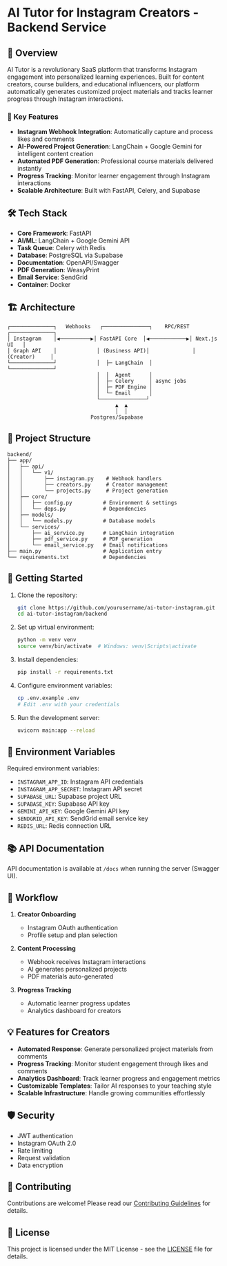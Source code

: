 # AI Tutor for Instagram Creators - Backend Service

## 🚀 Overview

AI Tutor is a revolutionary SaaS platform that transforms Instagram engagement into personalized learning experiences. Built for content creators, course builders, and educational influencers, our platform automatically generates customized project materials and tracks learner progress through Instagram interactions.

### 🎯 Key Features

- **Instagram Webhook Integration**: Automatically capture and process likes and comments
- **AI-Powered Project Generation**: LangChain + Google Gemini for intelligent content creation
- **Automated PDF Generation**: Professional course materials delivered instantly
- **Progress Tracking**: Monitor learner engagement through Instagram interactions
- **Scalable Architecture**: Built with FastAPI, Celery, and Supabase

## 🛠 Tech Stack

- **Core Framework**: FastAPI
- **AI/ML**: LangChain + Google Gemini API
- **Task Queue**: Celery with Redis
- **Database**: PostgreSQL via Supabase
- **Documentation**: OpenAPI/Swagger
- **PDF Generation**: WeasyPrint
- **Email Service**: SendGrid
- **Container**: Docker

## 🏗 Architecture

```
┌──────────────┐   Webhooks   ┌───────────────┐    RPC/REST   ┌──────────────┐
│ Instagram    │◀──────────▶│ FastAPI Core  │◀────────────▶│ Next.js UI   │
│ Graph API    │             │ (Business API)│              │ (Creator)     │
└──────────────┘             │  ├─ LangChain  │              └──────────────┘
                             │  │  Agent      │
                             │  ├─ Celery     │ async jobs
                             │  ├─ PDF Engine │
                             │  └─ Email      │
                             └───────────────┘
                                   ▲  ▲
                                   │  │
                           Postgres/Supabase
```

## 📁 Project Structure

```
backend/
├── app/
│   ├── api/
│   │   └── v1/
│   │       ├── instagram.py    # Webhook handlers
│   │       ├── creators.py     # Creator management
│   │       └── projects.py     # Project generation
│   ├── core/
│   │   ├── config.py          # Environment & settings
│   │   └── deps.py            # Dependencies
│   ├── models/
│   │   └── models.py          # Database models
│   └── services/
│       ├── ai_service.py      # LangChain integration
│       ├── pdf_service.py     # PDF generation
│       └── email_service.py   # Email notifications
├── main.py                    # Application entry
└── requirements.txt           # Dependencies
```

## 🚀 Getting Started

1. Clone the repository:
   ```bash
   git clone https://github.com/yourusername/ai-tutor-instagram.git
   cd ai-tutor-instagram/backend
   ```

2. Set up virtual environment:
   ```bash
   python -m venv venv
   source venv/bin/activate  # Windows: venv\Scripts\activate
   ```

3. Install dependencies:
   ```bash
   pip install -r requirements.txt
   ```

4. Configure environment variables:
   ```bash
   cp .env.example .env
   # Edit .env with your credentials
   ```

5. Run the development server:
   ```bash
   uvicorn main:app --reload
   ```

## 🔑 Environment Variables

Required environment variables:
- `INSTAGRAM_APP_ID`: Instagram API credentials
- `INSTAGRAM_APP_SECRET`: Instagram API secret
- `SUPABASE_URL`: Supabase project URL
- `SUPABASE_KEY`: Supabase API key
- `GEMINI_API_KEY`: Google Gemini API key
- `SENDGRID_API_KEY`: SendGrid email service key
- `REDIS_URL`: Redis connection URL

## 📚 API Documentation

API documentation is available at `/docs` when running the server (Swagger UI).

## 🔄 Workflow

1. **Creator Onboarding**
   - Instagram OAuth authentication
   - Profile setup and plan selection

2. **Content Processing**
   - Webhook receives Instagram interactions
   - AI generates personalized projects
   - PDF materials auto-generated

3. **Progress Tracking**
   - Automatic learner progress updates
   - Analytics dashboard for creators

## 💡 Features for Creators

- **Automated Response**: Generate personalized project materials from comments
- **Progress Tracking**: Monitor student engagement through likes and comments
- **Analytics Dashboard**: Track learner progress and engagement metrics
- **Customizable Templates**: Tailor AI responses to your teaching style
- **Scalable Infrastructure**: Handle growing communities effortlessly

## 🛡 Security

- JWT authentication
- Instagram OAuth 2.0
- Rate limiting
- Request validation
- Data encryption

## 🤝 Contributing

Contributions are welcome! Please read our [Contributing Guidelines](CONTRIBUTING.md) for details.

## 📄 License

This project is licensed under the MIT License - see the [LICENSE](LICENSE) file for details. 